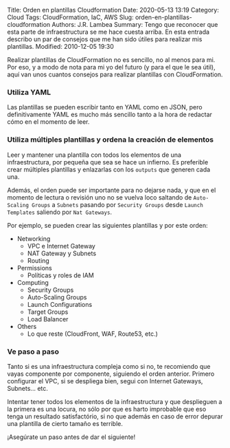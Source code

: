 Title: Orden en plantillas Cloudformation
Date: 2020-05-13 13:19
Category: Cloud
Tags: CloudFormation, IaC, AWS
Slug: orden-en-plantillas-cloudformation
Authors: J.R. Lambea
Summary: Tengo que reconocer que esta parte de infraestructura se me hace cuesta arriba. En esta entrada describo un par de consejos que me han sido útiles para realizar mis plantillas.
Modified: 2010-12-05 19:30

Realizar plantillas de CloudFormation no es sencillo, no al menos para mi. Por eso, y a modo de nota para mi yo del futuro (y para el que le sea útil), aquí van unos cuantos consejos para realizar plantillas con CloudFormation.

### Utiliza YAML

Las plantillas se pueden escribir tanto en YAML como en JSON, pero definitivamente YAML es mucho más sencillo tanto a la hora de redactar cómo en el momento de leer.

### Utiliza múltiples plantillas y ordena la creación de elementos

Leer y mantener una plantilla con todos los elementos de una infraestructura, por pequeña que sea se hace un infierno. Es preferible crear múltiples plantillas y enlazarlas con los `outputs` que generen cada una.

Además, el orden puede ser importante para no dejarse nada, y que en el momento de lectura o revisión uno no se vuelva loco saltando de `Auto-Scaling Groups` a `Subnets` pasando por `Security Groups` desde `Launch Templates` saliendo por `Nat Gateways`.

Por ejemplo, se pueden crear las siguientes plantillas y por este orden:

- Networking
    - VPC e Internet Gateway
    - NAT Gateway y Subnets
    - Routing
- Permissions
    - Políticas y roles de IAM
- Computing
    - Security Groups
    - Auto-Scaling Groups
    - Launch Configurations
    - Target Groups
    - Load Balancer
- Others
    - Lo que reste (CloudFront, WAF, Route53, etc.)

### Ve paso a paso

Tanto si es una infraestructura compleja como si no, te recomiendo que vayas componente por componente, siguiendo el orden anterior. Primero configurar el VPC, si se despliega bien, segui con Internet Gateways, Subnets... etc.

Intentar tener todos los elementos de la infraestructura y que desplieguen a la primera es una locura, no sólo por que es harto improbable que eso tenga un resultado satisfactório, si no que además en caso de error depurar una plantilla de cierto tamaño es terrible.

¡Asegúrate un paso antes de dar el siguiente!